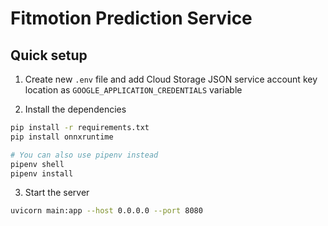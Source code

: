 # Fitmotion Prediction Service

## Quick setup
1. Create new `.env` file and add Cloud Storage JSON service account key location as `GOOGLE_APPLICATION_CREDENTIALS` variable

2. Install the dependencies
```bash
pip install -r requirements.txt
pip install onnxruntime

# You can also use pipenv instead
pipenv shell
pipenv install
```

3. Start the server
```bash
uvicorn main:app --host 0.0.0.0 --port 8080
```
